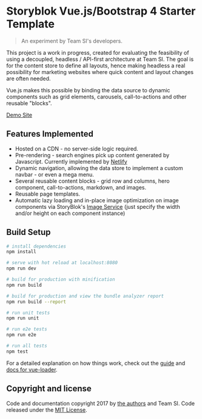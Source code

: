 # Storyblok Vue.js/Bootstrap 4 Starter Template
> An experiment by Team SI's developers.

This project is a work in progress, created for evaluating the feasibility of using a decoupled, headless / API-first architecture at Team SI. The goal is for the content store to define all layouts, hence making headless a real possibility for marketing websites where quick content and layout changes are often needed.

Vue.js makes this possible by binding the data source to dynamic components such as grid elements, carousels, call-to-actions and other reusable "blocks".

[Demo Site](https://teamsi-vuejs-starter.netlify.com/)

## Features Implemented

- Hosted on a CDN - no server-side logic required.
- Pre-rendering - search engines pick up content generated by Javascript. Currently implemented by [Netlify](https://www.netlify.com/docs/prerendering/)
- Dynamic navigation, allowing the data store to implement a custom navbar - or even a mega menu.
- Several reusable content blocks - grid row and columns, hero component, call-to-actions, markdown, and images.
- Reusable page templates.
- Automatic lazy loading and in-place image optimization on image components via StoryBlok's [Image Service](https://www.storyblok.com/docs/image-service) (just specify the width and/or height on each component instance)

## Build Setup

``` bash
# install dependencies
npm install

# serve with hot reload at localhost:8080
npm run dev

# build for production with minification
npm run build

# build for production and view the bundle analyzer report
npm run build --report

# run unit tests
npm run unit

# run e2e tests
npm run e2e

# run all tests
npm test
```

For a detailed explanation on how things work, check out the [guide](http://vuejs-templates.github.io/webpack/) and [docs for vue-loader](http://vuejs.github.io/vue-loader).


## Copyright and license
Code and documentation copyright 2017 by [the authors](https://github.com/teamsidev/storyblok-vue.js-bootstrap4-starter/graphs/contributors) and Team SI. Code released under the [MIT License](https://github.com/teamsidev/storyblok-vue.js-bootstrap4-starter/blob/master/LICENSE).
